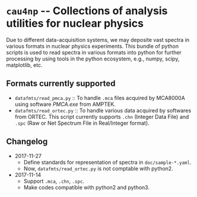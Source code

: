 # `cau4np` -- Collections of analysis utilities for nuclear physics

Due to different data-acquisition systems, we may deposite vast spectra in various formats in nuclear physics experiments. This bundle of python scripts is used to read spectra in various formats into python for further processing by using tools in the python ecosystem, e.g., numpy, scipy, matplotlib, etc.

## Formats currently supported

- `datafmts/read_pmca.py` :: To handle `.mca` files acquired by MCA8000A using software *PMCA.exe* from AMPTEK.
- `datafmts/read_ortec.py` :: To handle various data acquired by softwares from ORTEC. This script currently supports `.chn` (Integer Data File) and `.spc` (Raw or Net Spectrum File in Real/Integer format).

## Changelog

- 2017-11-27
  - Define standards for representation of spectra in `doc/sample-*.yaml`.
  - Now, `datafmts/read_ortec.py` is not comptable with python2.
- 2017-11-14
  - Support `.mca`, `.chn`, `.spc`.
  - Make codes compatible with python2 and python3.
